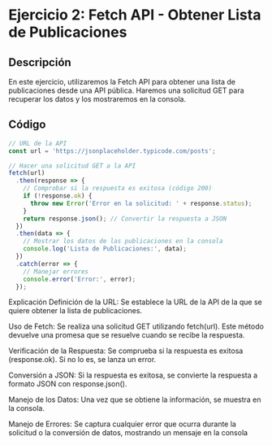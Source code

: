 # Ejercicio 2: Fetch API - Obtener Lista de Publicaciones

## Descripción
En este ejercicio, utilizaremos la Fetch API para obtener una lista de publicaciones desde una API pública. Haremos una solicitud GET para recuperar los datos y los mostraremos en la consola.

## Código
```javascript
// URL de la API
const url = 'https://jsonplaceholder.typicode.com/posts';

// Hacer una solicitud GET a la API
fetch(url)
  .then(response => {
    // Comprobar si la respuesta es exitosa (código 200)
    if (!response.ok) {
      throw new Error('Error en la solicitud: ' + response.status);
    }
    return response.json(); // Convertir la respuesta a JSON
  })
  .then(data => {
    // Mostrar los datos de las publicaciones en la consola
    console.log('Lista de Publicaciones:', data);
  })
  .catch(error => {
    // Manejar errores
    console.error('Error:', error);
  });
```

Explicación
Definición de la URL: Se establece la URL de la API de la que se quiere obtener la lista de publicaciones.

Uso de Fetch: Se realiza una solicitud GET utilizando fetch(url). Este método devuelve una promesa que se resuelve cuando se recibe la respuesta.

Verificación de la Respuesta: Se comprueba si la respuesta es exitosa (response.ok). Si no lo es, se lanza un error.

Conversión a JSON: Si la respuesta es exitosa, se convierte la respuesta a formato JSON con response.json().

Manejo de los Datos: Una vez que se obtiene la información, se muestra en la consola.

Manejo de Errores: Se captura cualquier error que ocurra durante la solicitud o la conversión de datos, mostrando un mensaje en la consola